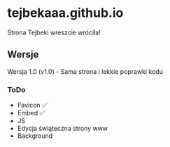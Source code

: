 
# tejbekaaa.github.io

Strona Tejbeki wreszcie wróciła! 

## Wersje

Wersja 1.0 (v1.0) - Sama strona i lekkie poprawki kodu 




### ToDo 

- Favicon ✅
- Embed ✅
- JS
- Edycja świąteczna strony www
- Background
